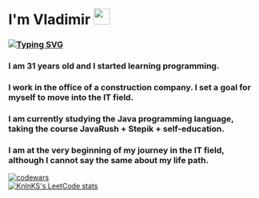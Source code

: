 <h1>I'm Vladimir</a> 
<img src="https://github.com/blackcater/blackcater/raw/main/images/Hi.gif" height="32"/></h1>
<h3 align="left"><a href="https://git.io/typing-svg"><img src="https://readme-typing-svg.herokuapp.com?font=Chakra+Petch&size=40&pause=5000&color=00F7BF&width=650&lines=Hello!+I+am+learning+Java+language!" alt="Typing SVG" /></a>

<h3 align="left">I am 31 years old and I started learning programming.</h3>
<h3 align="left">I work in the office of a construction company. I set a goal for myself to move into the IT field.</h3>
<h3 align="left">I am currently studying the Java programming language, taking the course JavaRush + Stepik + self-education.</h3>
<h3 align="left">I am at the very beginning of my journey in the IT field, although I cannot say the same about my life path.</h3>


[![codewars](https://www.codewars.com/users/Duker61/badges/large)](https://www.codewars.com/users/Duker61)<br>
[![KnlnKS's LeetCode stats](https://leetcode-stats-six.vercel.app/api?username=mihailov-vb&theme=dark)](https://leetcode.com/mihailov-vb/)
